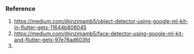 ### Reference
1. https://medium.com/@inzimamb5/object-detector-using-google-ml-kit-in-flutter-getx-11644b808045
2. https://medium.com/@inzimamb5/face-detector-using-google-ml-kit-and-flutter-getx-97e76ad603fd
3. 